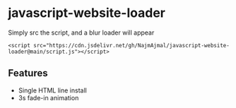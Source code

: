# javascript-website-loader
Simply src the script, and a blur loader will appear

    <script src="https://cdn.jsdelivr.net/gh/NajmAjmal/javascript-website-loader@main/script.js"></script>

## Features

- Single HTML line install
- 3s fade-in animation

